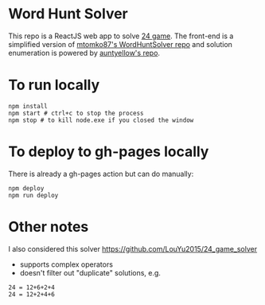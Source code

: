# Word Hunt Solver
This repo is a ReactJS web app to solve [24 game](https://en.wikipedia.org/wiki/24_Game). The front-end is a simplified version of [mtomko87's WordHuntSolver repo](https://github.com/mtomko87/wordhuntsolver) and solution enumeration is powered by [auntyellow's repo](https://github.com/auntyellow/24).

# To run locally
    npm install
    npm start # ctrl+c to stop the process
    npm stop # to kill node.exe if you closed the window

# To deploy to gh-pages locally
There is already a gh-pages action but can do manually:

    npm deploy
    npm run deploy

# Other notes
I also considered this solver
https://github.com/LouYu2015/24_game_solver
- supports complex operators
- doesn't filter out "duplicate" solutions, e.g.
```
24 = 12+6+2+4
24 = 12+2+4+6
```
